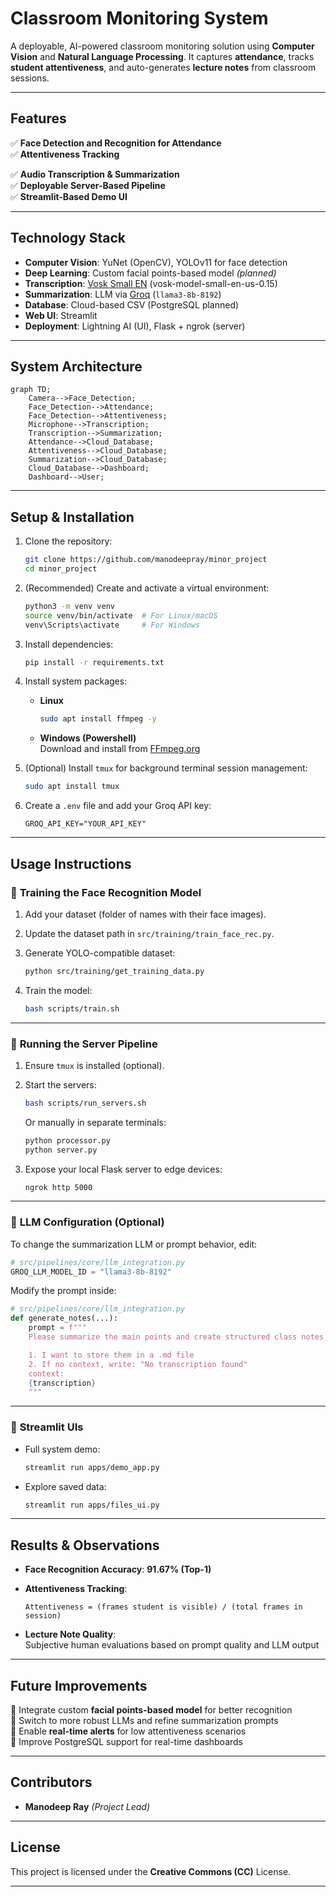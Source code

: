 # **Classroom Monitoring System**

A deployable, AI-powered classroom monitoring solution using **Computer Vision** and **Natural Language Processing**. It captures **attendance**, tracks **student attentiveness**, and auto-generates **lecture notes** from classroom sessions.

---

## **Features**

✅ **Face Detection and Recognition for Attendance**  
✅ **Attentiveness Tracking**  

✅ **Audio Transcription & Summarization**  
✅ **Deployable Server-Based Pipeline**  
✅ **Streamlit-Based Demo UI**

---

## **Technology Stack**

- **Computer Vision**: YuNet (OpenCV), YOLOv11 for face detection  
- **Deep Learning**: Custom facial points-based model *(planned)*  
- **Transcription**: [Vosk Small EN](https://alphacephei.com/vosk/models) (vosk-model-small-en-us-0.15)  
- **Summarization**: LLM via [Groq](https://groq.com/) (`llama3-8b-8192`)  
- **Database**: Cloud-based CSV (PostgreSQL planned)  
- **Web UI**: Streamlit  
- **Deployment**: Lightning AI (UI), Flask + ngrok (server)  

---

## **System Architecture**

```mermaid
graph TD;
    Camera-->Face_Detection;
    Face_Detection-->Attendance;
    Face_Detection-->Attentiveness;
    Microphone-->Transcription;
    Transcription-->Summarization;
    Attendance-->Cloud_Database;
    Attentiveness-->Cloud_Database;
    Summarization-->Cloud_Database;
    Cloud_Database-->Dashboard;
    Dashboard-->User;
```

---

## **Setup & Installation**

1. Clone the repository:
   ```bash
   git clone https://github.com/manodeepray/minor_project
   cd minor_project
   ```

2. (Recommended) Create and activate a virtual environment:
   ```bash
   python3 -m venv venv
   source venv/bin/activate  # For Linux/macOS
   venv\Scripts\activate     # For Windows
   ```

3. Install dependencies:
   ```bash
   pip install -r requirements.txt
   ```

4. Install system packages:
   - **Linux**
     ```bash
     sudo apt install ffmpeg -y
     ```
   - **Windows (Powershell)**  
     Download and install from [FFmpeg.org](https://ffmpeg.org/)

5. (Optional) Install `tmux` for background terminal session management:
   ```bash
   sudo apt install tmux
   ```

6. Create a `.env` file and add your Groq API key:
   ```
   GROQ_API_KEY="YOUR_API_KEY"
   ```

---

## **Usage Instructions**

### 🔹 **Training the Face Recognition Model**

1. Add your dataset (folder of names with their face images).  
2. Update the dataset path in `src/training/train_face_rec.py`.  
3. Generate YOLO-compatible dataset:
   ```bash
   python src/training/get_training_data.py
   ```

4. Train the model:
   ```bash
   bash scripts/train.sh
   ```

---

### 🔹 **Running the Server Pipeline**

1. Ensure `tmux` is installed (optional).  
2. Start the servers:
   ```bash
   bash scripts/run_servers.sh
   ```
   Or manually in separate terminals:
   ```bash
   python processor.py
   python server.py
   ```

3. Expose your local Flask server to edge devices:
   ```bash
   ngrok http 5000
   ```

---

### 🔹 **LLM Configuration (Optional)**

To change the summarization LLM or prompt behavior, edit:
```python
# src/pipelines/core/llm_integration.py
GROQ_LLM_MODEL_ID = "llama3-8b-8192"
```

Modify the prompt inside:
```python
# src/pipelines/core/llm_integration.py
def generate_notes(...):
    prompt = f"""
    Please summarize the main points and create structured class notes, including key topics, subpoints, and any important details in an .md format

    1. I want to store them in a .md file
    2. If no context, write: "No transcription found"
    context: 
    {transcription}
    """
```

---

### 🔹 **Streamlit UIs**

- Full system demo:
  ```bash
  streamlit run apps/demo_app.py
  ```

- Explore saved data:
  ```bash
  streamlit run apps/files_ui.py
  ```

---

## **Results & Observations**

- **Face Recognition Accuracy**: **91.67% (Top-1)**  
- **Attentiveness Tracking**:  
  ```
  Attentiveness = (frames student is visible) / (total frames in session)
  ```

- **Lecture Note Quality**:  
  Subjective human evaluations based on prompt quality and LLM output

---

## **Future Improvements**

🔹 Integrate custom **facial points-based model** for better recognition  
🔹 Switch to more robust LLMs and refine summarization prompts  
🔹 Enable **real-time alerts** for low attentiveness scenarios  
🔹 Improve PostgreSQL support for real-time dashboards  

---


## **Contributors**

- **Manodeep Ray** _(Project Lead)_

---

## **License**

This project is licensed under the **Creative Commons (CC)** License.

---
